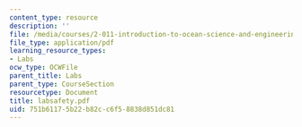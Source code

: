 ```yaml
---
content_type: resource
description: ''
file: /media/courses/2-011-introduction-to-ocean-science-and-engineering-spring-2006/751b61175b22b82cc6f58838d851dc81_labsafety.pdf
file_type: application/pdf
learning_resource_types:
- Labs
ocw_type: OCWFile
parent_title: Labs
parent_type: CourseSection
resourcetype: Document
title: labsafety.pdf
uid: 751b6117-5b22-b82c-c6f5-8838d851dc81
---
```


